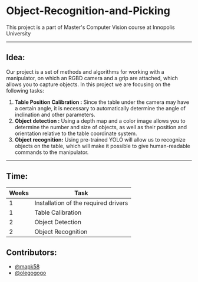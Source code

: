 # Object-Recognition-and-Picking
This project is a part of Master's Computer Vision course at Innopolis University

---

## Idea: 
Our project is a set of methods and algorithms for working with a manipulator, on which an RGBD camera and a grip are attached, which allows you to capture objects.
In this project we are focusing on the following tasks: 
1. **Table Position Calibration :** Since the table under the camera may have a certain angle, it is necessary to automatically determine the angle of inclination and other parameters. 
2. **Object detection :** Using a depth map and a color image allows you to determine the number and size of objects, as well as their position and orientation relative to the table coordinate system.
3. **Object recognition:** Using pre-trained YOLO will allow us to recognize objects on the table, which will make it possible to give human-readable commands to the manipulator.

---

## Time:
|Weeks |Task                               |
|---	|---	                                |
|   1	|Installation of the required drivers |
|   1	|Table Calibration   	                |
|   2	|Object Detection         	          |
|   2 |Object Recognition                   |

## Contributors:

- [@mapk58](https://github.com/mapk58)
- [@olegogogo](https://github.com/olegogogo)
